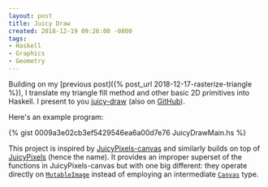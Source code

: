 ```yaml
---
layout: post
title: Juicy Draw
created: 2018-12-19 09:26:00 -0800
tags:
- Haskell
- Graphics
- Geometry
---
```

Building on my [previous post]({% post_url 2018-12-17-rasterize-triangle %}), I translate my triangle fill method and other basic 2D primitives into Haskell. I present to you [juicy-draw][juicy-draw-hackage] (also on [GitHub][juicy-draw-github]).

Here's an example program:

{% gist 0009a3e02cb3ef5429546ea6a00d7e76 JuicyDrawMain.hs %}

This project is inspired by [JuicyPixels-canvas][juicypixels-canvas] and similarly builds on top of [JuicyPixels][juicypixels] (hence the name). It provides an improper superset of the functions in JuicyPixels-canvas but with one big different: they operate directly on [`MutableImage`][mutable-image] instead of employing an intermediate [`Canvas`][canvas] type.

[canvas]: http://hackage.haskell.org/package/JuicyPixels-canvas-0.1.0.0/docs/Codec-Picture-Canvas.html#t:Canvas
[juicy-draw-github]: https://github.com/rcook/juicy-draw
[juicy-draw-hackage]: http://hackage.haskell.org/package/juicy-draw
[juicypixels]: http://hackage.haskell.org/package/JuicyPixels
[juicypixels-canvas]: http://hackage.haskell.org/package/JuicyPixels-canvas
[mutable-image]: https://www.stackage.org/haddock/lts-12.24/JuicyPixels-3.2.9.5/Codec-Picture-Types.html#t:MutableImage
